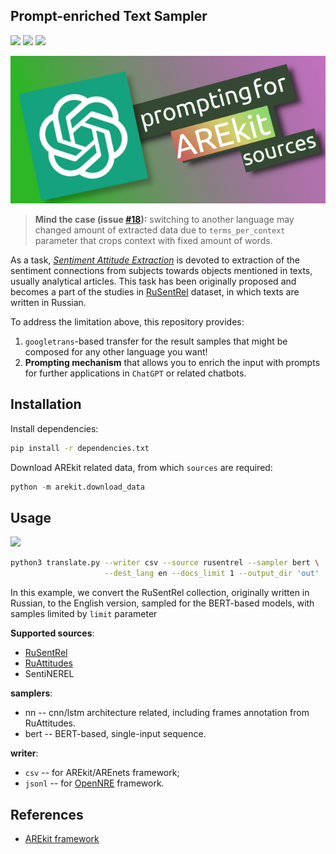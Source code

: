 ## Prompt-enriched Text Sampler

![](https://img.shields.io/badge/Python-3.6-brightgreen.svg)
![](https://img.shields.io/badge/AREkit-0.23.1-orange.svg)
[![](https://colab.research.google.com/assets/colab-badge.svg)](https://colab.research.google.com/github/nicolay-r/arekit-googletrans-sampler/blob/master/arekit_googletrans_sampler.ipynb)

<p align="center">
    <img src="logo.png"/>
</p>

> **Mind the case (issue [#18](https://github.com/nicolay-r/arekit-googletrans-sampler/issues/18)):** switching to another language may changed amount of extracted data due to `terms_per_context` parameter
that crops context with fixed amount of words.

As a task, [*Sentiment Attitude Extraction*](http://nlpprogress.com/russian/sentiment-analysis.html) 
is devoted to extraction of the sentiment connections from 
subjects towards objects mentioned in texts, usually analytical articles.
This task has been originally proposed and becomes a part of the studies in 
[RuSentRel](https://paperswithcode.com/dataset/rusentrel)
dataset, in which
texts are written in Russian.

To address the limitation above, this repository provides:
1. `googletrans`-based transfer for 
the result samples that might be composed for any other language you want!
2. **Prompting mechanism** that allows you to enrich the input with prompts for further applications in `ChatGPT` or related chatbots.

## Installation

Install dependencies:
```bash
pip install -r dependencies.txt
```

Download AREkit related data, from which `sources` are required:
```python
python -m arekit.download_data
```

## Usage
[![](https://colab.research.google.com/assets/colab-badge.svg)](https://colab.research.google.com/github/nicolay-r/arekit-googletrans-sampler/blob/master/arekit_googletrans_sampler.ipynb)

```bash
python3 translate.py --writer csv --source rusentrel --sampler bert \
                     --dest_lang en --docs_limit 1 --output_dir 'out'
```
In this example, we convert the RuSentRel collection, originally written in Russian, to the English version,
sampled for the BERT-based models, with samples limited by `limit` parameter

**Supported sources**: 
* [RuSentRel](https://paperswithcode.com/dataset/rusentrel)
* [RuAttitudes](https://github.com/nicolay-r/RuAttitudes)
* SentiNEREL

**samplers**:
* nn -- cnn/lstm architecture related, including frames annotation from RuAttitudes.
* bert -- BERT-based, single-input sequence.  

**writer**:
* `csv` -- for AREkit/AREnets framework;
* `jsonl` -- for [OpenNRE](https://github.com/thunlp/OpenNRE) framework.

## References

* [AREkit framework](https://github.com/nicolay-r/AREkit)
